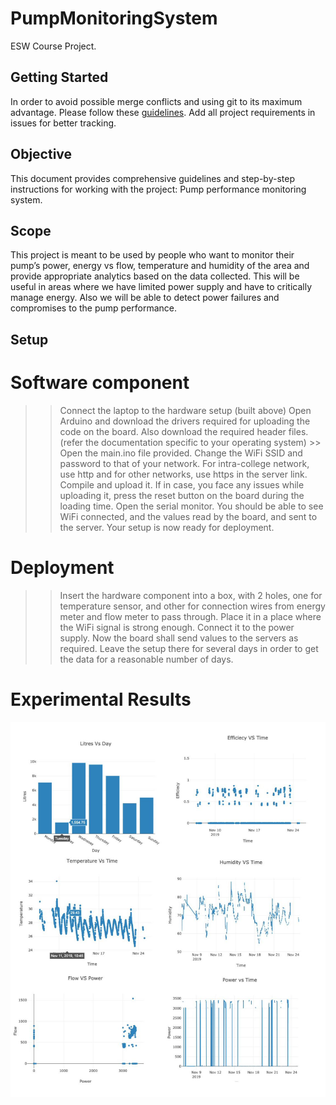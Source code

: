 # PumpMonitoringSystem
ESW Course Project.

## Getting Started
In order to avoid possible merge conflicts and using git to its maximum advantage. Please follow these [guidelines](https://akrabat.com/the-beginners-guide-to-contributing-to-a-github-project/). Add all project requirements in issues for better tracking.

## Objective 
This document provides comprehensive guidelines and step-by-step instructions for working with the project: Pump performance monitoring system.

## Scope 
This project is meant to be used by people who want to monitor their pump’s power, energy vs flow, temperature and humidity of the area and provide appropriate analytics based on the data collected. This will be useful in areas where we have limited power supply and have to critically manage energy. Also we will be able to detect power failures and compromises to the pump performance.

## Setup 
# Software component
>> Connect the laptop to the hardware setup (built above)
>> Open Arduino and download the drivers required for uploading the code on the board. Also download the required header files. (refer the documentation specific to your operating system) >> Open the main.ino file provided.
>> Change the WiFi SSID and password to that of your network.
>> For intra-college network, use http and for other networks, use https in the server link.
>> Compile and upload it. If in case, you face any issues while uploading it, press the reset button on the board during the loading time.
>> Open the serial monitor. You should be able to see WiFi connected, and the values read by the board, and sent to the server.
>> Your setup is now ready for deployment.



# Deployment 
>> Insert the hardware component into a box, with 2 holes, one for temperature sensor, and other for connection wires from energy meter and flow meter to pass through.
>> Place it in a place where the WiFi signal is strong enough.
>> Connect it to the power supply.
>> Now the board shall send values to the servers as required. Leave the setup there for several days in order to get the data for a reasonable number of days.


# Experimental Results
![](results.png)

